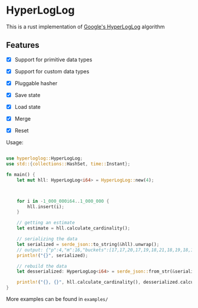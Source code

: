 # HyperLogLog

This is a rust implementation of [Google's HyperLogLog](https://static.googleusercontent.com/media/research.google.com/en//pubs/archive/40671.pdf) algorithm

## Features

- [x] Support for primitive data types
- [x] Support for custom data types
- [x] Pluggable hasher
- [x] Save state
- [x] Load state
- [x] Merge
- [x] Reset


Usage:

```rust

use hyperloglog::HyperLogLog;
use std::{collections::HashSet, time::Instant};

fn main() {
    let mut hll: HyperLogLog<i64> = HyperLogLog::new(4);



    for i in -1_000_000i64..1_000_000 {
        hll.insert(i);
    }

    // getting an estimate    
    let estimate = hll.calculate_cardinality();

    // serializing the data
    let serialized = serde_json::to_string(&hll).unwrap();
    // output: {"p":4,"m":16,"buckets":[17,17,20,17,19,18,21,18,19,18,18,17,17,19,17,17],"fingerprint":17010847314131961531}
    println!("{}", serialized);

    // rebuild the data
    let desserialized: HyperLogLog<i64> = serde_json::from_str(&serialized).unwrap();

    println!("{}, {}", hll.calculate_cardinality(), desserialized.calculate_cardinality());
}

```

More examples can be found in `examples/`
